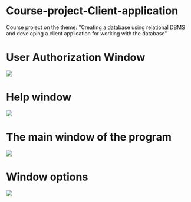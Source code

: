 # Course-project-Client-application
Course project on the theme: "Creating a database using relational DBMS and developing a client application for working with the database"
# User Authorization Window
![](https://github.com/aizhannova/Course-project-Client-application/blob/master/1.png)
# Help window
![](https://github.com/aizhannova/Course-project-Client-application/blob/master/2.png)
# The main window of the program
![](https://github.com/aizhannova/Course-project-Client-application/blob/master/3.png)
# Window options
![](https://github.com/aizhannova/Course-project-Client-application/blob/master/4.png)
